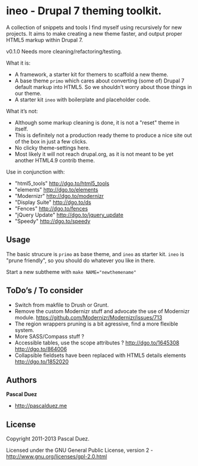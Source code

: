 ineo - Drupal 7 theming toolkit.
================================

A collection of snippets and tools I find myself using recursively for new projects.
It aims to make creating a new theme faster, and output proper HTML5 markup within Drupal 7.

v0.1.0 Needs more cleaning/refactoring/testing.

What it is:
+ A framework, a starter kit for themers to scaffold a new theme.
+ A base theme `primo` which cares about converting (some of) Drupal 7 default markup into HTML5. So we shouldn’t worry about those things in our theme.
+ A starter kit `ineo` with boilerplate and placeholder code.

What it’s not:
+ Although some markup cleaning is done, it is not a "reset" theme in itself.
+ This is definitely not a production ready theme to produce a nice site out of the box in just a few clicks.
+ No clicky theme-settings here.
+ Most likely it will not reach drupal.org, as it is not meant to be yet another HTML4.9 contrib theme.

Use in conjunction with:
+ "html5_tools" http://dgo.to/html5_tools
+ "elements" http://dgo.to/elements
+ "Modernizr" http://dgo.to/modernizr
+ "Display Suite" http://dgo.to/ds
+ "Fences" http://dgo.to/fences
+ "jQuery Update" http://dgo.to/jquery_update
+ "Speedy" http://dgo.to/speedy


Usage
-----

The basic strucure is `primo` as base theme, and `ineo` as starter kit.
`ineo` is "prune friendly", so you should do whatever you like in there.

Start a new subtheme with `make NAME="newthemename"`


ToDo’s / To consider
--------------------

+ Switch from makfile to Drush or Grunt.
+ Remove the custom Modernizr stuff and advocate the use of Modernizr module.
  https://github.com/Modernizr/Modernizr/issues/713
+ The region wrappers pruning is a bit agressive, find a more flexible system.
+ More SASS/Compass stuff ?
+ Accessible tables, use the scope attributes ?
  http://dgo.to/1645308
  http://dgo.to/864006
+ Collapsible fieldsets have been replaced with HTML5 details elements
  http://dgo.to/1852020


Authors
-------

**Pascal Duez**

+ http://pascalduez.me


License
---------------------

Copyright 2011-2013 Pascal Duez.

Licensed under the GNU General Public License, version 2 - http://www.gnu.org/licenses/gpl-2.0.html
